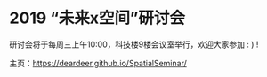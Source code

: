 # 2019 “未来x空间”研讨会
研讨会将于每周三上午10:00，科技楼9楼会议室举行，欢迎大家参加 : ) !

主页：https://deardeer.github.io/SpatialSeminar/
